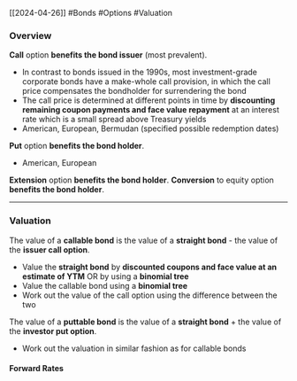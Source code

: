 [[2024-04-26]] #Bonds #Options #Valuation 

### Overview
**Call** option **benefits the bond issuer** (most prevalent). 
- In contrast to bonds issued in the 1990s, most investment-grade corporate bonds have a make-whole call provision, in which the call price compensates the bondholder for surrendering the bond
- The call price is determined at different points in time by **discounting remaining coupon payments and face value repayment** at an interest rate which is a small spread above Treasury yields
- American, European, Bermudan (specified possible redemption dates)

**Put** option **benefits the bond holder**.
- American, European 

**Extension** option **benefits the bond holder**. **Conversion** to equity option **benefits the bond holder**.

---
### Valuation
The value of a **callable bond** is the value of a **straight bond** - the value of the **issuer call option**.
- Value the **straight bond** by **discounted coupons and face value at an estimate of YTM** OR by using a **binomial tree**
- Value the callable bond using a **binomial tree**
- Work out the value of the call option using the difference between the two

The value of a **puttable bond** is the value of a **straight bond** + the value of the **investor put option**.
- Work out the valuation in similar fashion as for callable bonds

#### Forward Rates
